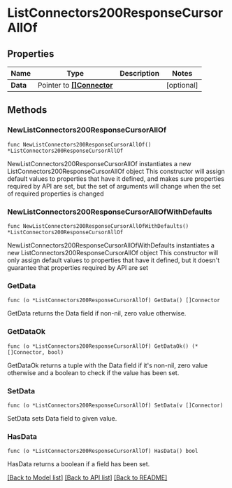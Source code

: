 # ListConnectors200ResponseCursorAllOf

## Properties

Name | Type | Description | Notes
------------ | ------------- | ------------- | -------------
**Data** | Pointer to [**[]Connector**](Connector.md) |  | [optional] 

## Methods

### NewListConnectors200ResponseCursorAllOf

`func NewListConnectors200ResponseCursorAllOf() *ListConnectors200ResponseCursorAllOf`

NewListConnectors200ResponseCursorAllOf instantiates a new ListConnectors200ResponseCursorAllOf object
This constructor will assign default values to properties that have it defined,
and makes sure properties required by API are set, but the set of arguments
will change when the set of required properties is changed

### NewListConnectors200ResponseCursorAllOfWithDefaults

`func NewListConnectors200ResponseCursorAllOfWithDefaults() *ListConnectors200ResponseCursorAllOf`

NewListConnectors200ResponseCursorAllOfWithDefaults instantiates a new ListConnectors200ResponseCursorAllOf object
This constructor will only assign default values to properties that have it defined,
but it doesn't guarantee that properties required by API are set

### GetData

`func (o *ListConnectors200ResponseCursorAllOf) GetData() []Connector`

GetData returns the Data field if non-nil, zero value otherwise.

### GetDataOk

`func (o *ListConnectors200ResponseCursorAllOf) GetDataOk() (*[]Connector, bool)`

GetDataOk returns a tuple with the Data field if it's non-nil, zero value otherwise
and a boolean to check if the value has been set.

### SetData

`func (o *ListConnectors200ResponseCursorAllOf) SetData(v []Connector)`

SetData sets Data field to given value.

### HasData

`func (o *ListConnectors200ResponseCursorAllOf) HasData() bool`

HasData returns a boolean if a field has been set.


[[Back to Model list]](../README.md#documentation-for-models) [[Back to API list]](../README.md#documentation-for-api-endpoints) [[Back to README]](../README.md)


